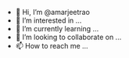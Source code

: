 - 👋 Hi, I’m @amarjeetrao
- 👀 I’m interested in ...
- 🌱 I’m currently learning ...
- 💞️ I’m looking to collaborate on ...
- 📫 How to reach me ...

<!---
amarjeetrao/amarjeetrao is a ✨ special ✨ repository because its `README.md` (this file) appears on your GitHub profile.
You can click the Preview link to take a look at your changes.
--->
